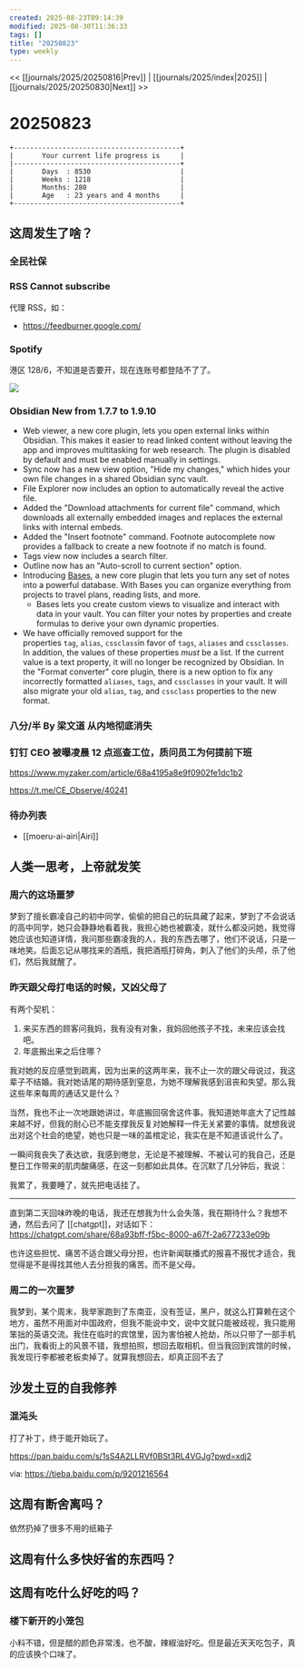 ```yaml
---
created: 2025-08-23T09:14:39
modified: 2025-08-30T11:36:33
tags: []
title: "20250823"
type: weekly
---
```


<< [[journals/2025/20250816|Prev]] | [[journals/2025/index|2025]] | [[journals/2025/20250830|Next]] >>

# 20250823

```shell
+-----------------------------------------+
|       Your current life progress is     |
|-----------------------------------------+
|       Days  : 8530                      |
|       Weeks : 1218                      |
|       Months: 280                       |
|       Age   : 23 years and 4 months     |
+-----------------------------------------+
```

## 这周发生了啥？

### 全民社保

### RSS Cannot subscribe

代理 RSS，如：

- https://feedburner.google.com/

### Spotify

港区 128/6，不知道是否要开，现在连账号都登陆不了了。

![](https://raw.githack.com/bGZo/assets/dev/2025/202508230937891.png)

### Obsidian New from **1.7.7** to **1.9.10**

- Web viewer, a new core plugin, lets you open external links within Obsidian. This makes it easier to read linked content without leaving the app and improves multitasking for web research. The plugin is disabled by default and must be enabled manually in settings.
- Sync now has a new view option, "Hide my changes," which hides your own file changes in a shared Obsidian sync vault.
- File Explorer now includes an option to automatically reveal the active file.
- Added the "Download attachments for current file" command, which downloads all externally embedded images and replaces the external links with internal embeds.
- Added the "Insert footnote" command. Footnote autocomplete now provides a fallback to create a new footnote if no match is found.
- Tags view now includes a search filter.
- Outline now has an "Auto-scroll to current section" option.
- Introducing [Bases](https://help.obsidian.md/bases), a new core plugin that lets you turn any set of notes into a powerful database. With Bases you can organize everything from projects to travel plans, reading lists, and more.
	- Bases lets you create custom views to visualize and interact with data in your vault. You can filter your notes by properties and create formulas to derive your own dynamic properties.
- We have officially removed support for the properties `tag`, `alias`, `cssclass`in favor of `tags`, `aliases` and `cssclasses`. In addition, the values of these properties _must_ be a list. If the current value is a text property, it will no longer be recognized by Obsidian. In the "Format converter" core plugin, there is a new option to fix any incorrectly formatted `aliases`, `tags`, and `cssclasses` in your vault. It will also migrate your old `alias`, `tag`, and `cssclass` properties to the new format.

### 八分/半 By 梁文道 从内地彻底消失

### 钉钉 CEO 被曝凌晨 12 点巡查工位，质问员工为何提前下班

https://www.myzaker.com/article/68a4195a8e9f0902fe1dc1b2

https://t.me/CE_Observe/40241

### 待办列表

- [[moeru-ai-airi|Airi]]

## 人类一思考，上帝就发笑

### 周六的这场噩梦

梦到了擅长霸凌自己的初中同学，偷偷的把自己的玩具藏了起来，梦到了不会说话的高中同学，她只会静静地看着我，我担心她也被霸凌，就什么都没问她，我觉得她应该也知道详情，我问那些霸凌我的人，我的东西去哪了，他们不说话，只是一味地笑。后面忘记从哪找来的酒瓶，我把酒瓶打碎角，刺入了他们的头颅，杀了他们，然后我就醒了。

### 昨天跟父母打电话的时候，又凶父母了

有两个契机：

1. 来买东西的顾客问我妈，我有没有对象，我妈回他孩子不找，未来应该会找吧。
2. 年底搬出来之后住哪？

我对她的反应感觉到疏离，因为出来的这两年来，我不止一次的跟父母说过，我这辈子不结婚。我对她话尾的期待感到窒息，为她不理解我感到沮丧和失望。那么我这些年来每周的通话又是什么？

当然，我也不止一次地跟她讲过，年底搬回宿舍这件事。我知道她年底大了记性越来越不好，但我的耐心已不能支撑我反复对她解释一件无关紧要的事情。就想我说出对这个社会的绝望，她也只是一味的盖棺定论，我实在是不知道该说什么了。

一瞬间我丧失了表达欲，我感到倦怠，无论是不被理解、不被认可的我自己，还是整日工作带来的肌肉酸痛感，在这一刻都如此具体。在沉默了几分钟后，我说：

我累了，我要睡了，就先把电话挂了。

---

直到第二天回味昨晚的电话，我还在想我为什么会失落，我在期待什么？我想不通，然后去问了 [[chatgpt]]，对话如下： https://chatgpt.com/share/68a93bff-f5bc-8000-a67f-2a677233e09b

也许这些担忧、痛苦不适合跟父母分担，也许新闻联播式的报喜不报忧才适合，我觉得是不是得找其他人去分担我的痛苦。而不是父母。

### 周二的一次噩梦

我梦到，某个周末，我举家跑到了东南亚，没有签证，黑户，就这么打算赖在这个地方，虽然不用面对中国政府，但我不能说中文，说中文就只能被歧视，我只能用笨拙的英语交流。我住在临时的宾馆里，因为害怕被人抢劫，所以只带了一部手机出门，我看街上的风景不错，我想拍照，想回去取相机，但当我回到宾馆的时候，我发现行李都被老板卖掉了。就算我想回去，却真正回不去了

## 沙发土豆的自我修养

### 混沌头

打了补丁，终于能开始玩了。

https://pan.baidu.com/s/1sS4A2LLRVf0BSt3RL4VGJg?pwd=xdj2

via: https://tieba.baidu.com/p/9201216564

## 这周有断舍离吗？

依然扔掉了很多不用的纸箱子

## 这周有什么多快好省的东西吗？

## 这周有吃什么好吃的吗？

### 楼下新开的小笼包

小料不错，但是醋的颜色非常浅，也不酸，辣椒油好吃。但是最近天天吃包子，真的应该换个口味了。
